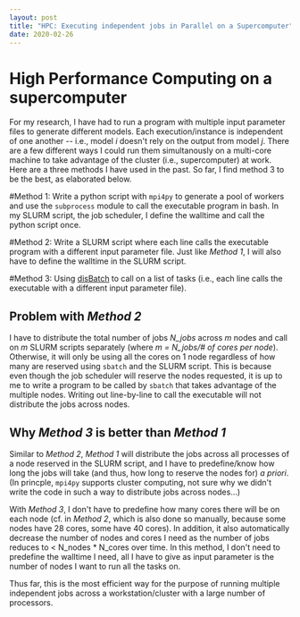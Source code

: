 ```yaml
---
layout: post
title: "HPC: Executing independent jobs in Parallel on a Supercomputer"
date: 2020-02-26
---
```


# High Performance Computing on a supercomputer
For my research, I have had to run a program with multiple input parameter files to generate different models. Each execution/instance is independent of one another -- i.e., model *i* doesn't rely on the output from model *j*. There are a few different ways I could run them simultanously on a multi-core machine to take advantage of the cluster (i.e., supercomputer) at work. Here are a three methods I have used in the past. So far, I find method 3 to be the best, as elaborated below.

#Method 1:
Write a python script with `mpi4py` to generate a pool of workers and use the `subprocess` module to call the executable program in bash. In my SLURM script, the job scheduler, I define the walltime and call the python script once.

#Method 2: 
Write a SLURM script where each line calls the executable program with a different input parameter file. Just like *Method 1*, I will also have to define the walltime in the SLURM script.

#Method 3:
Using [disBatch](https://github.com/flatironinstitute/disBatch/blob/master/Readme.md) to call on a list of tasks (i.e., each line calls the executable with a different input parameter file).


## Problem with *Method 2*
I have to distribute the total number of jobs *N_jobs* across *m* nodes and call on *m* SLURM scripts separately (where *m = N_jobs/# of cores per node*). Otherwise, it will only be using all the cores on 1 node regardless of how many are reserved using `sbatch` and the SLURM script. This is because even though the job scheduler will reserve the nodes requested, it is up to me to write a program to be called by `sbatch` that takes advantage of the multiple nodes. Writing out line-by-line to call the executable will not distribute the jobs across nodes.

## Why *Method 3* is better than *Method 1*
Similar to *Method 2*, *Method 1* will distribute the jobs across all processes of a node reserved in the SLURM script, and I have to predefine/know how long the jobs will take (and thus, how long to reserve the nodes for) *a priori*. (In princple, `mpi4py` supports cluster computing, not sure why we didn't write the code in such a way to distribute jobs across nodes...) 

With *Method 3*, I don't have to predefine how many cores there will be on each node (cf. in *Method 2*, which is also done so manually, because some nodes have 28 cores, some have 40 cores). In addition, it also automatically decrease the number of nodes and cores I need as the number of jobs reduces to < N_nodes * N_cores over time. In this method, I don't need to predefine the walltime I need, all I have to give as input parameter is the number of nodes I want to run all the tasks on.

Thus far, this is the most efficient way for the purpose of running multiple independent jobs across a workstation/cluster with a large number of processors. 

